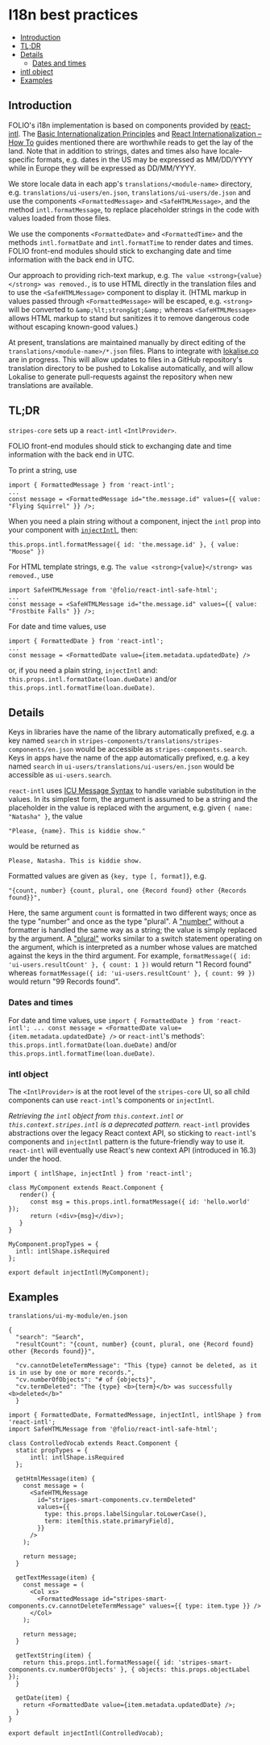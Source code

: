 # I18n best practices

<!-- ../../okapi/doc/md2toc -l 2 i18n.md -->
* [Introduction](#introduction)
* [TL;DR](#tldr)
* [Details](#details)
    * [Dates and times](#dates-and-times)
* [intl object](#intl-object)
* [Examples](#examples)


## Introduction

FOLIO's i18n implementation is based on components provided by [react-intl](https://github.com/yahoo/react-intl). The [Basic Internationalization Principles](https://formatjs.io/guides/basic-i18n/) and [React Internationalization – How To](https://www.smashingmagazine.com/2017/01/internationalizing-react-apps/) guides mentioned there are worthwhile reads to get the lay of the land. Note that in addition to strings, dates and times also have locale-specific formats, e.g. dates in the US may be expressed as MM/DD/YYYY while in Europe they will be expressed as DD/MM/YYYY.

We store locale data in each app's `translations/<module-name>` directory, e.g. `translations/ui-users/en.json`, `translations/ui-users/de.json` and use the components `<FormattedMessage>` and `<SafeHTMLMessage>`, and the method `intl.formatMessage`, to replace placeholder strings in the code with values loaded from those files.

We use the components `<FormattedDate>` and `<FormattedTime>` and the methods `intl.formatDate` and `intl.formatTime` to render dates and times. FOLIO front-end modules should stick to exchanging date and time information with the back end in UTC.

Our approach to providing rich-text markup, e.g. `The value <strong>{value}</strong> was removed.`, is to use HTML directly in the translation files and to use the `<SafeHTMLMessage>` component to display it. (HTML markup in values passed through `<FormattedMessage>` will be escaped, e.g. `<strong>` will be converted to `&amp;%lt;strong&gt;&amp;` whereas `<SafeHTMLMessage>` allows HTML markup to stand but sanitizes it to remove dangerous code without escaping known-good values.)

At present, translations are maintained manually by direct editing of the `translations/<module-name>/*.json` files. Plans to integrate with [lokalise.co](https://lokalise.co/) are in progress. This will allow updates to files in a GitHub repository's translation directory to be pushed to Lokalise automatically, and will allow Lokalise to generate pull-requests against the repository when new translations are available.


## TL;DR

`stripes-core` sets up a `react-intl` `<IntlProvider>`.

FOLIO front-end modules should stick to exchanging date and time information with the back end in UTC.

To print a string, use
```
import { FormattedMessage } from 'react-intl';
...
const message = <FormattedMessage id="the.message.id" values={{ value: "Flying Squirrel" }} />;
```
When you need a plain string without a component, inject the `intl` prop into your component with [`injectIntl`](https://github.com/yahoo/react-intl/wiki/API#injection-api), then:
```
this.props.intl.formatMessage({ id: 'the.message.id' }, { value: "Moose" })
```

For HTML template strings, e.g. `The value <strong>{value}</strong> was removed.`, use
```
import SafeHTMLMessage from '@folio/react-intl-safe-html';
...
const message = <SafeHTMLMessage id="the.message.id" values={{ value: "Frostbite Falls" }} />;
```

For date and time values, use
```
import { FormattedDate } from 'react-intl';
...
const message = <FormattedDate value={item.metadata.updatedDate} />
```
or, if you need a plain string, `injectIntl` and: `this.props.intl.formatDate(loan.dueDate)` and/or `this.props.intl.formatTime(loan.dueDate)`.


## Details

Keys in libraries have the name of the library automatically prefixed, e.g. a key named `search` in `stripes-components/translations/stripes-components/en.json` would be accessible as `stripes-components.search`. Keys in apps have the name of the app automatically prefixed, e.g. a key named `search` in `ui-users/translations/ui-users/en.json` would be accessible as `ui-users.search`.

`react-intl` uses [ICU Message Syntax](https://formatjs.io/guides/message-syntax/) to handle variable substitution in the values. In its simplest form, the argument is assumed to be a string and the placeholder in the value is replaced with the argument, e.g. given `{ name: "Natasha" }`, the value

```
"Please, {name}. This is kiddie show."
```
would be returned as
```
Please, Natasha. This is kiddie show.
```
Formatted values are given as `{key, type [, format]}`, e.g.
```
"{count, number} {count, plural, one {Record found} other {Records found}}",
```
Here, the same argument `count` is formatted in two different ways; once as the type "number" and once as the type "plural". A ["number"](https://formatjs.io/guides/message-syntax/#number-type) without a formatter is handled the same way as a string; the value is simply replaced by the argument. A ["plural"](https://formatjs.io/guides/message-syntax/#plural-format) works similar to a switch statement operating on the argument, which is interpreted as a number whose values are matched against the keys in the third argument. For example, `formatMessage({ id: 'ui-users.resultCount' }, { count: 1 })` would return "1 Record found" whereas `formatMessage({ id: 'ui-users.resultCount' }, { count: 99 })` would return "99 Records found".

### Dates and times

For date and time values, use `import { FormattedDate } from 'react-intl'; ... const message = <FormattedDate value={item.metadata.updatedDate} />` or `react-intl`'s methods': `this.props.intl.formatDate(loan.dueDate)` and/or `this.props.intl.formatTime(loan.dueDate)`.

### intl object

The `<IntlProvider>` is at the root level of the `stripes-core` UI, so all child components can use `react-intl`'s components or `injectIntl`.

*Retrieving the `intl` object from `this.context.intl` or `this.context.stripes.intl` is a deprecated pattern.* `react-intl` provides abstractions over the legacy React context API, so sticking to `react-intl`'s components and `injectIntl` pattern is the future-friendly way to use it. `react-intl` will eventually use React's new context API (introduced in 16.3) under the hood.

```
import { intlShape, injectIntl } from 'react-intl';

class MyComponent extends React.Component {
   render() {
      const msg = this.props.intl.formatMessage({ id: 'hello.world' });
      return (<div>{msg}</div>);
   }
}

MyComponent.propTypes = {
  intl: intlShape.isRequired
};

export default injectIntl(MyComponent);
```

## Examples

`translations/ui-my-module/en.json`
```
{
  "search": "Search",
  "resultCount": "{count, number} {count, plural, one {Record found} other {Records found}}",

  "cv.cannotDeleteTermMessage": "This {type} cannot be deleted, as it is in use by one or more records.",
  "cv.numberOfObjects": "# of {objects}",
  "cv.termDeleted": "The {type} <b>{term}</b> was successfully <b>deleted</b>"
  }
```

```
import { FormattedDate, FormattedMessage, injectIntl, intlShape } from 'react-intl';
import SafeHTMLMessage from '@folio/react-intl-safe-html';

class ControlledVocab extends React.Component {
  static propTypes = {
      intl: intlShape.isRequired
  };

  getHtmlMessage(item) {
    const message = (
      <SafeHTMLMessage
        id="stripes-smart-components.cv.termDeleted"
        values={{
          type: this.props.labelSingular.toLowerCase(),
          term: item[this.state.primaryField],
        }}
      />
    );

    return message;
  }

  getTextMessage(item) {
    const message = (
      <Col xs>
        <FormattedMessage id="stripes-smart-components.cv.cannotDeleteTermMessage" values={{ type: item.type }} />
      </Col>
    );

    return message;
  }

  getTextString(item) {
    return this.props.intl.formatMessage({ id: 'stripes-smart-components.cv.numberOfObjects' }, { objects: this.props.objectLabel });
  }

  getDate(item) {
    return <FormattedDate value={item.metadata.updatedDate} />;
  }
}

export default injectIntl(ControlledVocab);
```

